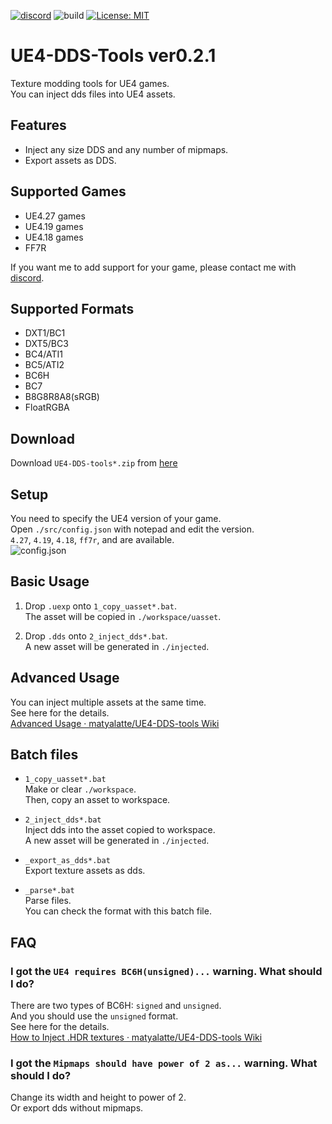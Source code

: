 [![discord](https://badgen.net/badge/icon/discord?icon=discord&label)](https://discord.gg/Qx2Ff3MByF)
![build](https://github.com/matyalatte/UE4-DDS-tools/actions/workflows/main.yml/badge.svg)
[![License: MIT](https://img.shields.io/badge/License-MIT-yellow.svg)](https://opensource.org/licenses/MIT)

# UE4-DDS-Tools ver0.2.1
Texture modding tools for UE4 games.<br>
You can inject dds files into UE4 assets.<br>

## Features

- Inject any size DDS and any number of mipmaps.
- Export assets as DDS.

## Supported Games

- UE4.27 games
- UE4.19 games
- UE4.18 games
- FF7R

If you want me to add support for your game, please contact me with [discord](https://discord.gg/Qx2Ff3MByF).

## Supported Formats

- DXT1/BC1
- DXT5/BC3
- BC4/ATI1
- BC5/ATI2
- BC6H
- BC7
- B8G8R8A8(sRGB)
- FloatRGBA

## Download
Download `UE4-DDS-tools*.zip` from [here](https://github.com/matyalatte/UE4-DDS-tools/releases)

## Setup
You need to specify the UE4 version of your game.<br>
Open `./src/config.json` with notepad and edit the version.<br>
`4.27`, `4.19`, `4.18`, `ff7r`, and  are available.<br>
![config.json](https://user-images.githubusercontent.com/69258547/160256947-391f72e1-b7c1-49d2-bdd7-8834c1d6418d.png)

## Basic Usage
1. Drop `.uexp` onto `1_copy_uasset*.bat`.<br>
   The asset will be copied in `./workspace/uasset`.<br>

2. Drop `.dds` onto `2_inject_dds*.bat`.<br>
   A new asset will be generated in `./injected`.<br>

## Advanced Usage
You can inject multiple assets at the same time.<br>
See here for the details.<br>
[Advanced Usage · matyalatte/UE4-DDS-tools Wiki](https://github.com/matyalatte/UE4-DDS-tools/wiki/Advanced-Usage)

## Batch files
- `1_copy_uasset*.bat`<br>
    Make or clear `./workspace`.<br>
    Then, copy an asset to workspace.

- `2_inject_dds*.bat`<br>
    Inject dds into the asset copied to workspace.<br>
    A new asset will be generated in `./injected`.

- `_export_as_dds*.bat`<br>
    Export texture assets as dds.<br>

- `_parse*.bat`<br>
    Parse files.<br>
    You can check the format with this batch file.

## FAQ

### I got the `UE4 requires BC6H(unsigned)...` warning. What should I do?
There are two types of BC6H: `signed` and `unsigned`.<br>
And you should use the `unsigned` format.<br>
See here for the details.<br>
[How to Inject .HDR textures · matyalatte/UE4-DDS-tools Wiki](https://github.com/matyalatte/UE4-DDS-tools/wiki/How-to-Inject-.HDR-textures)

### I got the `Mipmaps should have power of 2 as...` warning. What should I do?
Change its width and height to power of 2.<br>
Or export dds without mipmaps.
